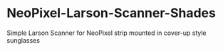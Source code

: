 # NeoPixel-Larson-Scanner-Shades
Simple Larson Scanner for NeoPixel strip mounted in cover-up style sunglasses
